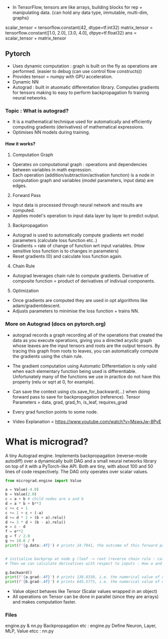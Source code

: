 - In TensorFlow, tensors are like arrays, building blocks for rep + manipulating data. {can hold any data type, immutable, multi-dim, graphs}

scalar_tensor = tensorflow.constant(42, dtype=tf.int32)
matrix_tensor = tensorflow.constant([1.0, 2.0], [3.0, 4.0], dtpye=tf.float32)
ans = scalar_tensor + matrix_tensor

## Pytorch

- Uses dynamic computation : graph is built on the fly as operations are performed. (easier to debug (can use control flow constructs))
- Provides tensor = numpy with GPU acceleration.
- Dynamic NN
- Autograd : built in atuomatic differentation library. Computies gradients for tensors making to easy to perform backpropagation fo training neural networks.

### Topic : What is autograd?

- It is a mathematical technique used for automatically and efficiently computing gradients (derivatives) of mathematical expressions.
- Optimises NN models during training.

#### How it works?

1. Computation Graph

- Operates on computational graph : operations and dependencies between variables in math expression.
- Each operation (addition/subtraction/activation function) is a node in computation graph and variables (model parameters, input data) are edges.

2. Forward Pass

- Input data is processed through neural network and results are computed.
- Applies model's operation to input data layer by layer to predict output.

3. Backpropagation

- Autograd is used to automatically compute gradients wrt model parameters (calculate loss function etc..)
- Gradients = rate of change of function wrt input variables. (How sensitive loss function is to changes in parameters)
- Reset gradients (0) and calculate loss function again.

4. Chain Rule

- Autograd leverages chain rule to compute gradients. Derivative of composite function = product of derivatives of indiviual components.

5. Optimization

- Once gradients are computed they are used in opt algorithms like adam/gradientdescent.
- Adjusts parameters to minimise the loss function + trains NN.

### More on Autograd (docs on pytorch.org)

- autograd records a graph recording all of the operations that created the data as you execute operations, giving you a directed acyclic graph whose leaves are the
  input tensors and roots are the output tensors. By tracing this graph from roots to leaves, you can automatically compute the gradients using the chain rule.

- The gradient computation using Automatic Differentiation is only valid when each elementary function being used is differentiable. Unfortunately many of
  the functions we use in practice do not have this property (relu or sqrt at 0, for example).

- Can save the context using ctx.save_for_backward(...) when doing forward pass to save for backpropagation (reference). Tensor Parameters = data, grad, grad_fn, is_leaf, requires_grad

- Every grad function points to some node.

- Video Explanation = https://www.youtube.com/watch?v=MswxJw-8PvE

# What is micrograd?

A tiny Autograd engine. Implements backpropagation (reverse-mode autodiff) over a dynamically built DAG and a small neural networks library on top of it with a PyTorch-like API.
Both are tiny, with about 100 and 50 lines of code respectively. The DAG only operates over scalar values.

```python
from micrograd.engine import Value

a = Value(-4.0)
b = Value(2.0)
c = a + b # child nodes are a and b
d = a * b + b**3
c += c + 1
c += 1 + c + (-a)
d += d * 2 + (b + a).relu()
d += 3 * d + (b - a).relu()
e = c - d
f = e**2
g = f / 2.0
g += 10.0 / f
print(f'{g.data:.4f}') # prints 24.7041, the outcome of this forward pass


# initialise backprop at node g (leaf -> root (reverse chain rule : calculate derivative/descent of g wrt all internal nodes and inputs))
# Then we can calculate derivatives with respect to inputs : How a and b are affecting g

g.backward()
print(f'{a.grad:.4f}') # prints 138.8338, i.e. the numerical value of dg/da
print(f'{b.grad:.4f}') # prints 645.5773, i.e. the numerical value of dg/db')')')
```

- Value object behaves like Tensor (Scalar values wrapped in an object)
- All operations on Tensor can be done in parallel (since they are arrays) and makes computation faster.

### Files

engine.py & nn.py
Backpropagation etc : engine.py
Define Neuron, Layer, MLP, Value etcc : nn.py

